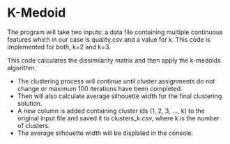 # K-Medoid
The program will take two inputs: a data file containing multiple continuous features which in our case is quality.csv and a value for k. 
This code is implemented for both, k=2 and k=3. 

This code calculates the dissimilarity matrix and then apply the k-medoids algorithm. 

- The clustering process will continue until cluster assignments do not change or maximum 100 iterations have been completed. 
- Then will also calculate average silhouette width for the final clustering solution. 
- A new column is added containing cluster ids (1, 2, 3, …, k) to the original input file and saved it to clusters_k.csv, where k is the number of clusters. 
- The average silhouette width will be displated in the console. 
